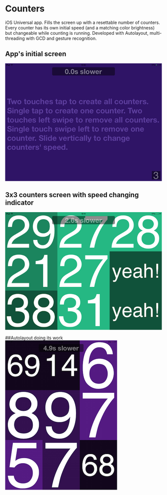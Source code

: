 # Counters
iOS Universal app. Fills the screen up with a resettable number of counters. Every counter has its own initial speed (and a matching color brightness) but changeable while counting is running. Developed with Autolayout, multi-threading with GCD and gesture recognition.

## App's initial screen
![intial_screen](https://github.com/pd3v/Counters/blob/master/Screenshots/Initial%20screen.png)

## 3x3 counters screen with speed changing indicator
![3x3_counters_screen_with_speed_changing_ indicator](https://github.com/pd3v/Counters/blob/master/Screenshots/counters%20running.png)

##Autolayout doing its work
![3x3_counters_screen_in_portrait_orientation](https://github.com/pd3v/Counters/blob/master/Screenshots/counters%20running%202.png)
